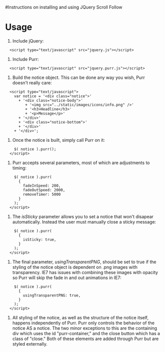 #Instructions on installing and using JQuery Scroll Follow

# Usage #

  1. Include jQuery:
```
  <script type="text/javascript" src="jquery.js"></script>
```
  1. Include Purr:
```
  <script type="text/javascript" src="jquery.purr.js"></script>
```
  1. Build the notice object. This can be done any way you wish, Purr doesn't really care:
```
  <script type="text/javascript">
    var notice = '<div class="notice">'
      + '<div class="notice-body">'
         + '<img src="../static/images/icons/info.png" />'
         + '<h3>Headline</h3>'
         + '<p>Message</p>'
      + '</div>'
      + '<div class="notice-bottom">'
      + '</div>'
    + '</div>';
```
  1. Once the notice is built, simply call Purr on it:
```
    $( notice ).purr();
  </script>
```
  1. Purr accepts several parameters, most of which are adjustments to timing:
```
    $( notice ).purr(
      {
        fadeInSpeed: 200,
        fadeOutSpeed: 2000,
        removeTimer: 5000
      }
    );
  </script>
```
  1. The _isSticky_ parameter allows you to set a notice that won't disapear automatically. Instead the user must manually close a sticky message:
```
    $( notice ).purr(
      {
        isSticky: true,
      }
    );
  </script>
```
  1. The final parameter, _usingTransparentPNG_, should be set to true  if the styling of the notice object is dependent on .png images with transparency. IE7 has issues with combining these images with opacity so Purr will skip the fade in and out animations in IE7:
```
    $( notice ).purr(
      {
        usingTransparentPNG: true,
      }
    );
  </script>
```
  1. All styling of the notice, as well as the structure of the notice itself, happens independently of Purr. Purr only controls the behavior of the notice AS a notice. The two minor exceptions to this are the containing div which uses the id "purr-container," and the close button which has a class of "close." Both of these elements are added through Purr but are styled externally.